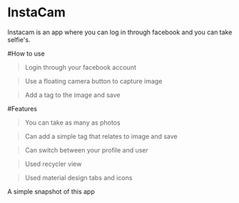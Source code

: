 # InstaCam
Instacam is an app where you can log in through facebook and you can take selfie's.

#How to use

>Login through your facebook account

>Use a floating camera button to capture image

>Add a tag to the image and save

#Features

>You can take as many as photos

>Can add a simple tag that relates to image and save

>Can switch between your profile and user

>Used recycler view

>Used material design tabs and icons

A simple snapshot of this app

